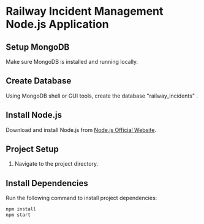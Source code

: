 # Railway Incident Management Node.js Application

## Setup MongoDB

Make sure MongoDB is installed and running locally.

## Create Database

Using MongoDB shell or GUI tools, create the database "railway_incidents" .

## Install Node.js

Download and install Node.js from [Node.js Official Website](https://nodejs.org/).

## Project Setup

1. Navigate to the project directory.

## Install Dependencies

Run the following command to install project dependencies:

```bash
npm install
npm start


